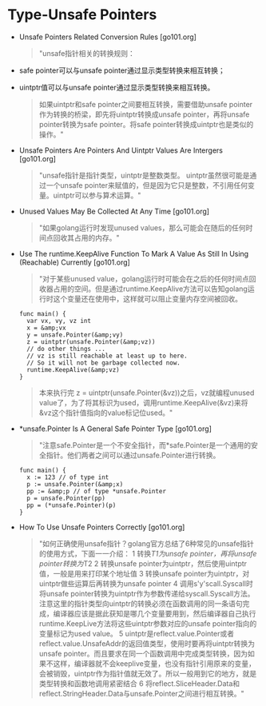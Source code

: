 # Type-Unsafe Pointers

- Unsafe Pointers Related Conversion Rules  [go101.org]

  > "unsafe指针相关的转换规则：

- safe pointer可以与unsafe pointer通过显示类型转换来相互转换；

- uintptr值可以与unsafe pointer通过显示类型转换来相互转换。

  > 如果uintptr和safe pointer之间要相互转换，需要借助unsafe pointer作为转换的桥梁，即先将uintptr转换成unsafe pointer，再将unsafe pointer转换为safe pointer。将safe pointer转换成uintptr也是类似的操作。"

- Unsafe Pointers Are Pointers And Uintptr Values Are Intergers  [go101.org]

  > "unsafe指针是指针类型，uintptr是整数类型。  uintptr虽然很可能是通过一个unsafe pointer来赋值的，但是因为它只是整数，不引用任何变量。uintptr可以参与算术运算。"

- Unused Values May Be Collected At Any Time    [go101.org]

  > "如果golang运行时发现unused values，那么可能会在随后的任何时间点回收其占用的内存。"

- Use The runtime.KeepAlive Function To Mark A Value As Still In Using (Reachable) Currently    [go101.org]

  > "对于某些unused value，golang运行时可能会在之后的任何时间点回收器占用的空间。但是通过runtime.KeepAlive方法可以告知golang运行时这个变量还在使用中，这样就可以阻止变量内存空间被回收。

  ```
  func main() {
  	var vx, vy, vz int
  	x = &amp;vx
  	y = unsafe.Pointer(&amp;vy)
  	z = uintptr(unsafe.Pointer(&amp;vz))
  	// do other things ...
  	// vz is still reachable at least up to here.
  	// So it will not be garbage collected now.
  	runtime.KeepAlive(&amp;vz)
  }
  ```

  > 本来执行完 z = uintptr(unsafe.Pointer(&amp;vz))之后，vz就编程unused value了，为了将其标识为used，调用runtime.KeepAlive(&amp;vz)来将&amp;vz这个指针值指向的value标记位used。"

- *unsafe.Pointer Is A General Safe Pointer Type  [go101.org]

  > "注意safe.Pointer是一个不安全指针，而*safe.Pointer是一个通用的安全指针。他们两者之间可以通过unsafe.Pointer进行转换。

  ```
  func main() {
  	x := 123 // of type int
  	p := unsafe.Pointer(&amp;x)
  	pp := &amp;p // of type *unsafe.Pointer
  	p = unsafe.Pointer(pp)
  	pp = (*unsafe.Pointer)(p)
  }
  ```

- How To Use Unsafe Pointers Correctly  [go101.org]

  > "如何正确使用unsafe指针？golang官方总结了6种常见的unsafe指针的使用方式，下面一一介绍：
  > 1 转换*T1为unsafe pointer，再将unsafe pointer转换为*T2
  > 2 转换unsafe pointer为uintptr，然后使用uintptr值，一般是用来打印某个地址值
  > 3 转换unsafe pointer为uintptr，对uintptr做些运算后再转换为unsafe pointer
  > 4 调用s'y'scall.Syscall时将unsafe pointer转换为uintptr作为参数传递给syscall.Syscall方法。注意这里的指针类型向uintptr的转换必须在函数调用的同一条语句完成，编译器应该是据此获知是哪几个变量要用到，然后编译器自己执行runtime.KeepLive方法将这些uintptr参数对应的unsafe pointer指向的变量标记为used value。
  > 5 uintptr是reflect.value.Pointer或者reflect.value.UnsafeAddr的返回值类型，使用时要再将uintptr转换为unsafe pointer。而且要求在同一个函数调用中完成类型转换，因为如果不这样，编译器就不会keeplive变量，也没有指针引用原来的变量，会被销毁，uintptr作为指针值就无效了。所以一般用到它的地方，就是类型转换和函数地调用紧密结合
  > 6 将reflect.SliceHeader.Data和reflect.StringHeader.Data与unsafe.Pointer之间进行相互转换。"